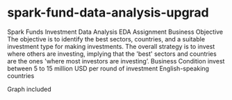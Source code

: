 # spark-fund-data-analysis-upgrad

Spark Funds Investment Data Analysis EDA Assignment 
Business Objective
The objective is to identify the best sectors, countries, and a suitable investment type for making investments. The overall strategy is to invest where others are investing, implying that the 'best' sectors and countries are the ones 'where most investors are investing’.
Business Condition
invest between 5 to 15 million USD per round of investment
English-speaking countries

Graph included
